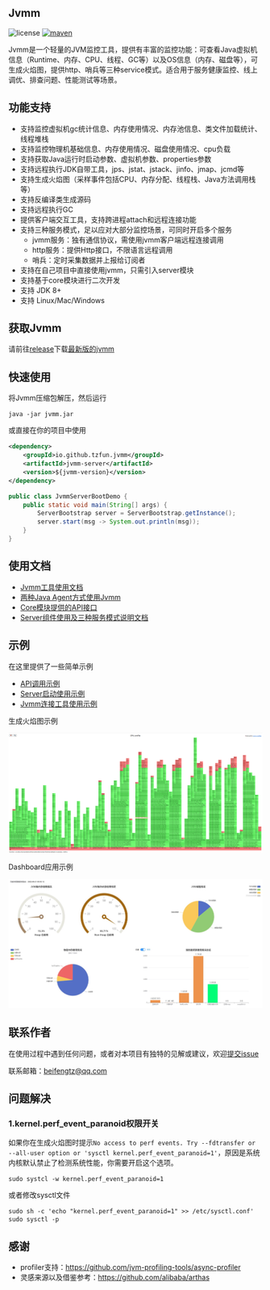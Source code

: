 ## Jvmm

![license](https://img.shields.io/badge/license-Apache--2.0-yellow)
[![maven](https://img.shields.io/badge/maven-2.0.1-blue)](https://search.maven.org/search?q=g:io.github.tzfun.jvmm)

Jvmm是一个轻量的JVM监控工具，提供有丰富的监控功能：可查看Java虚拟机信息（Runtime、内存、CPU、线程、GC等）以及OS信息（内存、磁盘等），可生成火焰图，提供http、哨兵等三种service模式。适合用于服务健康监控、线上调优、排查问题、性能测试等场景。

## 功能支持

* 支持监控虚拟机gc统计信息、内存使用情况、内存池信息、类文件加载统计、线程堆栈
* 支持监控物理机基础信息、内存使用情况、磁盘使用情况、cpu负载
* 支持获取Java运行时启动参数、虚拟机参数、properties参数
* 支持远程执行JDK自带工具，jps、jstat、jstack、jinfo、jmap、jcmd等
* 支持生成火焰图（采样事件包括CPU、内存分配、线程栈、Java方法调用栈等）
* 支持反编译类生成源码
* 支持远程执行GC
* 提供客户端交互工具，支持跨进程attach和远程连接功能
* 支持三种服务模式，足以应对大部分监控场景，可同时开启多个服务
  * jvmm服务：独有通信协议，需使用jvmm客户端远程连接调用
  * http服务：提供Http接口，不限语言远程调用
  * 哨兵：定时采集数据并上报给订阅者
* 支持在自己项目中直接使用jvmm，只需引入server模块
* 支持基于core模块进行二次开发
* 支持 JDK 8+
* 支持 Linux/Mac/Windows

## 获取Jvmm

请前往[release](https://github.com/tzfun/jvmm/releases)下载[最新版的jvmm](https://github.com/tzfun/jvmm/releases/download/2.0.1/jvmm-2.0.1.zip)

## 快速使用

将Jvmm压缩包解压，然后运行

```shell
java -jar jvmm.jar
```

或直接在你的项目中使用

```xml
<dependency>
    <groupId>io.github.tzfun.jvmm</groupId>
    <artifactId>jvmm-server</artifactId>
    <version>${jvmm-version}</version>
</dependency>
```

```java
public class JvmmServerBootDemo {
    public static void main(String[] args) {
        ServerBootstrap server = ServerBootstrap.getInstance();
        server.start(msg -> System.out.println(msg));
    }
}
```

## 使用文档

* [Jvmm工具使用文档](client/README.md)
* [两种Java Agent方式使用Jvmm](agent/README.md)
* [Core模块提供的API接口](core/README.md)
* [Server组件使用及三种服务模式说明文档](server/README.md)

## 示例

在这里提供了一些简单示例

* [API调用示例](demo/src/main/java/org/beifengtz/jvmm/demo/ApiDemo.java)
* [Server启动使用示例](demo/src/main/java/org/beifengtz/jvmm/demo/ServerBootDemo.java)
* [Jvmm连接工具使用示例](demo/src/main/java/org/beifengtz/jvmm/demo/ServerConveyDemo.java)

生成火焰图示例

![profiler.png](doc/profiler.png)

Dashboard应用示例

![dashboard](doc/dashboard.jpg)

## 联系作者

在使用过程中遇到任何问题，或者对本项目有独特的见解或建议，欢迎[提交issue](https://github.com/tzfun/jvmm/issues)

联系邮箱：[beifengtz@qq.com](mailto://beifengtz@qq.com)

## 问题解决

### 1.kernel.perf_event_paranoid权限开关
如果你在生成火焰图时提示`No access to perf events. Try --fdtransfer or --all-user option or 'sysctl kernel.perf_event_paranoid=1'`，原因是系统内核默认禁止了检测系统性能，你需要开启这个选项。

```shell
sudo systcl -w kernel.perf_event_paranoid=1
```

或者修改sysctl文件

```shell
sudo sh -c 'echo "kernel.perf_event_paranoid=1" >> /etc/sysctl.conf'
sudo sysctl -p
```

## 感谢

* profiler支持：https://github.com/jvm-profiling-tools/async-profiler
* 灵感来源以及借鉴参考：https://github.com/alibaba/arthas

